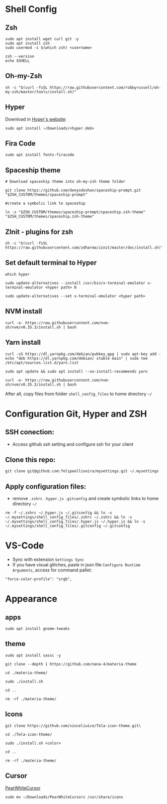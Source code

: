 # Shell Config

## Zsh

```
sudo apt install wget curl git -y
sudo apt install zsh
sudo usermod -s $(which zsh) <username>

zsh --version
echo $SHELL
```

## Oh-my-Zsh

```
sh -c "$(curl -fsSL https://raw.githubusercontent.com/robbyrussell/oh-my-zsh/master/tools/install.sh)"
```

## Hyper

Download in [Hyper's website](https://hyper.is/#installation):

```
sudo apt install ~/Downloads/<hyper.deb>
```

## Fira Code

```
sudo apt install fonts-firacode
```

## Spaceship theme

```
# Download spaceship theme into oh-my-zsh theme folder

git clone https://github.com/denysdovhan/spaceship-prompt.git "$ZSH_CUSTOM/themes/spaceship-prompt"

#create a symbolic link to spaceship

ln -s "$ZSH_CUSTOM/themes/spaceship-prompt/spaceship.zsh-theme" "$ZSH_CUSTOM/themes/spaceship.zsh-theme"
```

## ZInit - plugins for zsh

```
sh -c "$(curl -fsSL https://raw.githubusercontent.com/zdharma/zinit/master/doc/install.sh)"
```

## Set default terminal to Hyper

```
which hyper

sudo update-alternatives --install /usr/bin/x-terminal-emulator x-terminal-emulator <hyper path> 0

sudo update-alternatives --set x-terminal-emulator <hyper path>
```

## NVM install

```
curl -o- https://raw.githubusercontent.com/nvm-sh/nvm/v0.35.3/install.sh | bash
```
## Yarn install

```
curl -sS https://dl.yarnpkg.com/debian/pubkey.gpg | sudo apt-key add -
echo "deb https://dl.yarnpkg.com/debian/ stable main" | sudo tee /etc/apt/sources.list.d/yarn.list

sudo apt update && sudo apt install --no-install-recommends yarn
```

```
curl -o- https://raw.githubusercontent.com/nvm-sh/nvm/v0.35.3/install.sh | bash
```

After all, copy files from folder `shell_config_files` to home directory `~/`

# Configuration Git, Hyper and ZSH

## SSH conection:

- Access github ssh setting and configure ssh for your client

## Clone this repo:

```
git clone git@github.com:felipeolliveira/mysettings.git ~/.mysettings
```

## Apply configuration files:

- remove `.zshrc` `.hyper.js` `.gitconfig` and create symbolic links to home directory `~/`

```
rm -f ~/.zshrc ~/.hyper.js ~/.gitconfig && ln -s ~/.mysettings/shell_config_files/.zshrc ~/.zshrc && ln -s ~/.mysettings/shell_config_files/.hyper.js ~/.hyper.js && ln -s ~/.mysettings/shell_config_files/.gitconfig ~/.gitconfig
```

# VS-Code

- Sync with extension `Settings Sync`
- If you have visual glitches, paste in json file `Configure Runtime Arguments`, access for command pallet:

```
"force-color-profile": "srgb",
```

# Appearance

## apps

```
sudo apt install gnome-tweaks
```

## theme

```
sudo apt install sassc -y

git clone --depth 1 https://github.com/nana-4/materia-theme

cd ./materia-theme/

sudo ./install.sh

cd ..

rm -rf ./materia-theme/
```

## Icons

```
git clone https://github.com/vinceliuice/Tela-icon-theme.git\

cd ./Tela-icon-theme/

sudo ./install.sh <color>

cd ..

rm -rf ./materia-theme/
```

## Cursor

[PearWhiteCursor](https://www.gnome-look.org/p/1327310/)

```
sudo mv ~/Downloads/PearWhiteCursors /usr/share/icons
```
